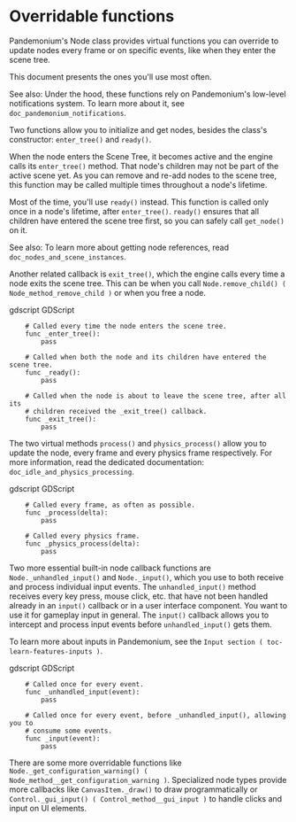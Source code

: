 

# Overridable functions

Pandemonium's Node class provides virtual functions you can override to update nodes
every frame or on specific events, like when they enter the scene tree.

This document presents the ones you'll use most often.

See also:
 Under the hood, these functions rely on Pandemonium's low-level
             notifications system. To learn more about it, see
             `doc_pandemonium_notifications`.

Two functions allow you to initialize and get nodes, besides the class's
constructor: `enter_tree()` and `ready()`.

When the node enters the Scene Tree, it becomes active and the engine calls its
`enter_tree()` method. That node's children may not be part of the active scene yet. As
you can remove and re-add nodes to the scene tree, this function may be called
multiple times throughout a node's lifetime.

Most of the time, you'll use `ready()` instead. This function is called only
once in a node's lifetime, after `enter_tree()`. `ready()` ensures that all children
have entered the scene tree first, so you can safely call `get_node()` on it.

See also:
 To learn more about getting node references, read
             `doc_nodes_and_scene_instances`.

Another related callback is `exit_tree()`, which the engine calls every time
a node exits the scene tree. This can be when you call `Node.remove_child()
( Node_method_remove_child )` or when you free a node.

gdscript GDScript

```
    # Called every time the node enters the scene tree.
    func _enter_tree():
        pass

    # Called when both the node and its children have entered the scene tree.
    func _ready():
        pass

    # Called when the node is about to leave the scene tree, after all its
    # children received the _exit_tree() callback.
    func _exit_tree():
        pass
```

The two virtual methods `process()` and `physics_process()` allow you to
update the node, every frame and every physics frame respectively. For more
information, read the dedicated documentation:
`doc_idle_and_physics_processing`.

gdscript GDScript

```
    # Called every frame, as often as possible.
    func _process(delta):
        pass

    # Called every physics frame.
    func _physics_process(delta):
        pass
```

Two more essential built-in node callback functions are
`Node._unhandled_input()` and
`Node._input()`, which you use to both receive
and process individual input events. The `unhandled_input()` method receives
every key press, mouse click, etc. that have not been handled already in an
`input()` callback or in a user interface component. You want to use it for
gameplay input in general. The `input()` callback allows you to intercept and
process input events before `unhandled_input()` gets them.

To learn more about inputs in Pandemonium, see the `Input section ( toc-learn-features-inputs )`.

gdscript GDScript

```
    # Called once for every event.
    func _unhandled_input(event):
        pass

    # Called once for every event, before _unhandled_input(), allowing you to
    # consume some events.
    func _input(event):
        pass
```

There are some more overridable functions like
`Node._get_configuration_warning()
( Node_method__get_configuration_warning )`. Specialized node types provide
more callbacks like `CanvasItem._draw()` to
draw programmatically or `Control._gui_input()
( Control_method__gui_input )` to handle clicks and input on UI elements.
